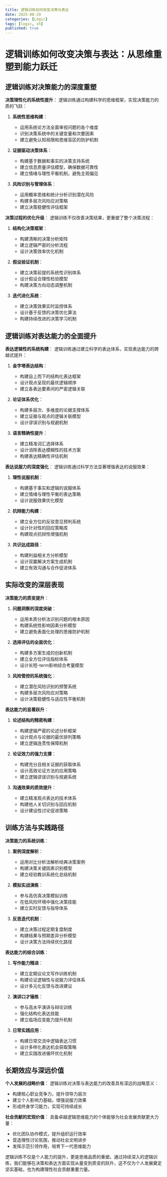 ```yaml
---
title: 逻辑训练如何改变决策与表达
date: 2025-08-29
categories: [Logic]
tags: [logic, sh]
published: true
---
```


# 逻辑训练如何改变决策与表达：从思维重塑到能力跃迁

## 逻辑训练对决策能力的深度重塑

**决策理性化的系统性提升**：
逻辑训练通过构建科学的思维框架，实现决策能力的质的飞跃：

1. **系统性思维构建**：
   - 运用系统论方法全面审视问题的各个维度
   - 识别决策系统中的关键变量和次要因素
   - 建立避免认知局限和思维盲区的防护机制

2. **证据驱动决策体系**：
   - 构建基于数据和事实的决策支持系统
   - 建立信息质量评估模型，确保数据可靠性
   - 建立情绪与理性平衡机制，避免主观偏见

3. **风险识别与管理体系**：
   - 运用概率思维和统计分析识别潜在风险
   - 构建多层次风险应对策略
   - 建立决策稳健性评估框架

**决策过程的优化升级**：
逻辑训练不仅改善决策结果，更重塑了整个决策流程：

1. **结构化决策框架**：
   - 构建清晰的决策分析矩阵
   - 建立逻辑严密的分析流程
   - 设计决策效率优化机制

2. **假设验证机制**：
   - 建立决策前提的系统性识别体系
   - 设计假设合理性检验模型
   - 构建决策方向动态调整机制

3. **迭代进化系统**：
   - 建立决策效果实时监控体系
   - 设计基于反馈的决策优化算法
   - 构建持续改进的决策学习机制

## 逻辑训练对表达能力的全面提升

**表达逻辑性的系统构建**：
逻辑训练通过建立科学的表达体系，实现表达能力的跨越式提升：

1. **金字塔表达结构**：
   - 构建自上而下的结构化表达框架
   - 设计观点呈现的最优逻辑顺序
   - 建立各表达要素间的严密逻辑关联

2. **论证体系优化**：
   - 构建多层次、多维度的论据支撑体系
   - 建立证据与观点的逻辑关联模型
   - 设计谬误识别与规避机制

3. **语言精确性提升**：
   - 建立精准词汇选择体系
   - 设计消除表达模糊性的技术方案
   - 构建表达精确性评估机制

**表达说服力的深度强化**：
逻辑训练通过科学方法显著增强表达的说服效果：

1. **理性说服机制**：
   - 构建基于事实和逻辑的说服体系
   - 建立情绪与理性平衡的表达策略
   - 设计说服效果优化模型

2. **抗辩能力构建**：
   - 建立全方位的反驳意见预判系统
   - 设计针对性的回应策略库
   - 构建观点抗辩性增强机制

3. **共识达成路径**：
   - 构建利益相关方分析模型
   - 设计双赢解决方案生成机制
   - 建立有效沟通与合作促进体系

## 实际改变的深层表现

**决策能力的质变提升**：

1. **问题洞察的深度突破**：
   - 运用本质分析法识别问题的根本原因
   - 构建系统性影响因素分析模型
   - 建立避免表面化处理的思维防护机制

2. **选择评估的全面优化**：
   - 构建多方案生成的创新机制
   - 建立全方位评估指标体系
   - 设计长短-term影响综合考量模型

3. **风险管控的系统强化**：
   - 建立潜在风险识别的预警系统
   - 构建多层次风险应对策略
   - 设计决策稳健性与适应性平衡机制

**表达能力的显著跃升**：

1. **论述结构的精密构建**：
   - 构建逻辑严密的论述分析框架
   - 设计观点与论据的最优排列策略
   - 建立逻辑连贯性保障机制

2. **论证效力的强力支撑**：
   - 构建充分且相关证据的获取体系
   - 设计高效论证方法的应用策略
   - 建立逻辑谬误识别与规避系统

3. **沟通效果的质效提升**：
   - 建立精准观点表达的技术体系
   - 构建他人关切识别与回应机制
   - 设计建设性讨论促进策略

## 训练方法与实践路径

**决策能力的系统训练**：

1. **案例深度解析**：
   - 运用对比分析法解析经典决策案例
   - 构建决策关键因素识别模型
   - 建立经验教训系统化总结机制

2. **模拟实战演练**：
   - 参与高仿真决策模拟训练
   - 在低风险环境中强化决策技能
   - 建立实时反馈与指导体系

3. **反思迭代机制**：
   - 建立决策过程定期复盘制度
   - 构建结果与预期差异分析模型
   - 设计决策方法持续优化路径

**表达能力的综合训练**：

1. **写作能力精进**：
   - 建立定期议论文写作训练机制
   - 构建论证逻辑性与说服力评估体系
   - 设计多元化反馈与改进建议

2. **演讲口才锤炼**：
   - 参与高水平演讲与辩论训练
   - 强化结构化表达技能
   - 建立临场应变能力提升机制

3. **日常实践应用**：
   - 构建日常交流中逻辑表达习惯
   - 设计多样化表达机会获取策略
   - 建立实践改进循环优化机制

## 长期效应与深远价值

**个人发展的战略价值**：
逻辑训练对决策与表达能力的改善具有深远的战略意义：
- 构建核心职业竞争力，提升领导力层次
- 建立个人影响力基础，增强说服力效果
- 形成终身学习能力，实现可持续成长

**社会贡献的宏观价值**：
具备卓越逻辑思维能力的个体能够为社会发展贡献更大力量：
- 优化团队协作模式，提升组织运行效率
- 营造理性讨论氛围，推动社会文明进步
- 发挥示范引领作用，培育下一代思维能力

逻辑训练不仅是个人能力的提升，更是思维品质的重塑。通过持续深入的逻辑训练，我们能够在决策和表达方面实现从量变到质变的跃升，这不仅为个人发展奠定坚实基础，也为构建理性社会贡献重要力量。